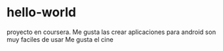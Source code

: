 # hello-world
proyecto en coursera.
Me gusta las crear aplicaciones para android
son muy faciles de usar
Me gusta el cine
